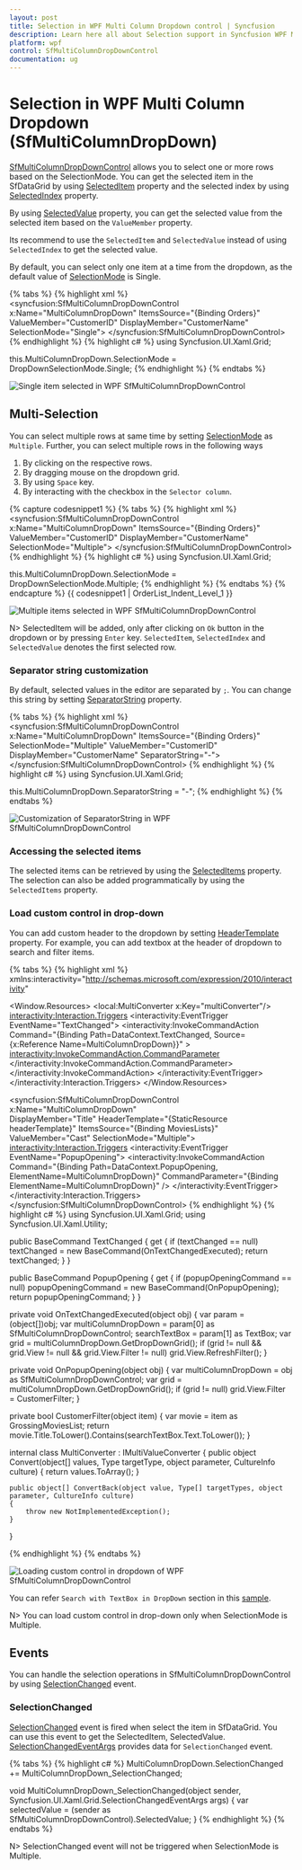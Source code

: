 ```yaml
---
layout: post
title: Selection in WPF Multi Column Dropdown control | Syncfusion
description: Learn here all about Selection support in Syncfusion WPF Multi Column Dropdown (SfMultiColumnDropDown) control and more.
platform: wpf
control: SfMultiColumnDropDownControl
documentation: ug
---
```


# Selection in WPF Multi Column Dropdown (SfMultiColumnDropDown)

[SfMultiColumnDropDownControl](https://help.syncfusion.com/cr/wpf/Syncfusion.UI.Xaml.Grid.SfMultiColumnDropDownControl.html) allows you to select one or more rows based on the SelectionMode. You can get the selected item in the SfDataGrid by using [SelectedItem](https://help.syncfusion.com/cr/wpf/Syncfusion.UI.Xaml.Grid.SfMultiColumnDropDownControl.html#Syncfusion_UI_Xaml_Grid_SfMultiColumnDropDownControl_SelectedItem) property and the selected index by using [SelectedIndex](https://help.syncfusion.com/cr/wpf/Syncfusion.UI.Xaml.Grid.SfMultiColumnDropDownControl.html#Syncfusion_UI_Xaml_Grid_SfMultiColumnDropDownControl_SelectedIndex) property. 

By using [SelectedValue](https://help.syncfusion.com/cr/wpf/Syncfusion.UI.Xaml.Grid.SfMultiColumnDropDownControl.html#Syncfusion_UI_Xaml_Grid_SfMultiColumnDropDownControl_SelectedValue) property, you can get the selected value from the selected item based on the `ValueMember` property.

Its recommend to use the `SelectedItem` and `SelectedValue` instead of using `SelectedIndex` to get the selected value. 

By default, you can select only one item at a time from the dropdown, as the default value of [SelectionMode](https://help.syncfusion.com/cr/wpf/Syncfusion.UI.Xaml.Grid.SfMultiColumnDropDownControl.html#Syncfusion_UI_Xaml_Grid_SfMultiColumnDropDownControl_SelectionModeProperty) is Single.

{% tabs %}
{% highlight xml %}
<syncfusion:SfMultiColumnDropDownControl x:Name="MultiColumnDropDown"
                         ItemsSource="{Binding Orders}"
						 ValueMember="CustomerID"
                         DisplayMember="CustomerName"
                         SelectionMode="Single">
</syncfusion:SfMultiColumnDropDownControl>
{% endhighlight %}
{% highlight c# %}
using Syncfusion.UI.Xaml.Grid;

this.MultiColumnDropDown.SelectionMode = DropDownSelectionMode.Single;
{% endhighlight %}
{% endtabs %}

![Single item selected in WPF SfMultiColumnDropDownControl](Selection_images/Selection_img1.png)

## Multi-Selection

You can select multiple rows at same time by setting [SelectionMode](https://help.syncfusion.com/cr/wpf/Syncfusion.UI.Xaml.Grid.SfMultiColumnDropDownControl.html#Syncfusion_UI_Xaml_Grid_SfMultiColumnDropDownControl_SelectionModeProperty) as `Multiple`. Further, you can select multiple rows in the following ways

1. By clicking on the respective rows.
2. By dragging mouse on the dropdown grid.
3. By using `Space` key.
4. By interacting with the checkbox in the `Selector column`.

{% capture codesnippet1 %}
{% tabs %}
{% highlight xml %}
<syncfusion:SfMultiColumnDropDownControl x:Name="MultiColumnDropDown"
                         ItemsSource="{Binding Orders}"
						 ValueMember="CustomerID"
                         DisplayMember="CustomerName"
                         SelectionMode="Multiple">
</syncfusion:SfMultiColumnDropDownControl>
{% endhighlight %}
{% highlight c# %}
using Syncfusion.UI.Xaml.Grid;

this.MultiColumnDropDown.SelectionMode = DropDownSelectionMode.Multiple;
{% endhighlight %}
{% endtabs %}
{% endcapture %}
{{ codesnippet1 | OrderList_Indent_Level_1 }}

![Multiple items selected in WPF SfMultiColumnDropDownControl](Selection_images/Selection_img2.png)

N> SelectedItem will be added, only after clicking on `Ok` button in the dropdown or by pressing `Enter` key. `SelectedItem`, `SelectedIndex` and `SelectedValue` denotes the first selected row.

### Separator string customization

By default, selected values in the editor are separated by `;`. You can change this string by setting [SeparatorString](https://help.syncfusion.com/cr/wpf/Syncfusion.UI.Xaml.Grid.SfMultiColumnDropDownControl.html#Syncfusion_UI_Xaml_Grid_SfMultiColumnDropDownControl_SeparatorStringProperty) property.

{% tabs %}
{% highlight xml %}
<syncfusion:SfMultiColumnDropDownControl x:Name="MultiColumnDropDown"
                         ItemsSource="{Binding Orders}"
                         SelectionMode="Multiple"
						 ValueMember="CustomerID"
                         DisplayMember="CustomerName"
                         SeparatorString="-">            
</syncfusion:SfMultiColumnDropDownControl>
{% endhighlight %}
{% highlight c# %}
using Syncfusion.UI.Xaml.Grid;

this.MultiColumnDropDown.SeparatorString = "-";
{% endhighlight %}
{% endtabs %}

![Customization of SeparatorString in WPF SfMultiColumnDropDownControl](Selection_images/Selection_img3.png)

### Accessing the selected items

The selected items can be retrieved by using the [SelectedItems](https://help.syncfusion.com/cr/wpf/Syncfusion.UI.Xaml.Grid.SfMultiColumnDropDownControl.html#Syncfusion_UI_Xaml_Grid_SfMultiColumnDropDownControl_SelectedItems) property. The selection can also be added programmatically by using the `SelectedItems` property.

### Load custom control in drop-down

You can add custom header to the dropdown by setting [HeaderTemplate](https://help.syncfusion.com/cr/wpf/Syncfusion.UI.Xaml.Grid.SfMultiColumnDropDownControl.html#Syncfusion_UI_Xaml_Grid_SfMultiColumnDropDownControl_HeaderTemplateProperty) property. For example, you can add textbox at the header of dropdown to search and filter items.

{% tabs %}
{% highlight xml %}
xmlns:interactivity="http://schemas.microsoft.com/expression/2010/interactivity"

<Window.Resources>
    <local:MultiConverter x:Key="multiConverter"/>
    <DataTemplate x:Key="headerTemplate">
        <Border BorderThickness="0,0,0,1" BorderBrush="Gray">
            <TextBox x:Name="searchTextBox" Margin="3" >
                <interactivity:Interaction.Triggers>
                    <interactivity:EventTrigger EventName="TextChanged">
                        <interactivity:InvokeCommandAction Command="{Binding Path=DataContext.TextChanged, Source={x:Reference Name=MultiColumnDropDown}}" >
                            <interactivity:InvokeCommandAction.CommandParameter>
                                <MultiBinding Converter="{StaticResource multiConverter}">
                                    <Binding Source="{x:Reference Name=MultiColumnDropDown}"/>
                                    <Binding RelativeSource="{RelativeSource Mode=FindAncestor, AncestorType=TextBox}"/>
                                </MultiBinding>
                            </interactivity:InvokeCommandAction.CommandParameter>
                        </interactivity:InvokeCommandAction>
                    </interactivity:EventTrigger>
                </interactivity:Interaction.Triggers>
            </TextBox>
        </Border>
    </DataTemplate>
</Window.Resources>
	
<syncfusion:SfMultiColumnDropDownControl x:Name="MultiColumnDropDown"                                        
                                         DisplayMember="Title"
                                         HeaderTemplate="{StaticResource headerTemplate}"
                                         ItemsSource="{Binding MoviesLists}" 
                                         ValueMember="Cast" 
                                         SelectionMode="Multiple">
    <interactivity:Interaction.Triggers>
        <interactivity:EventTrigger EventName="PopupOpening">
            <interactivity:InvokeCommandAction 
			        Command="{Binding Path=DataContext.PopupOpening, ElementName=MultiColumnDropDown}"
                    CommandParameter="{Binding ElementName=MultiColumnDropDown}" />
        </interactivity:EventTrigger>
    </interactivity:Interaction.Triggers>
</syncfusion:SfMultiColumnDropDownControl>
{% endhighlight %}
{% highlight c# %}
using Syncfusion.UI.Xaml.Grid;
using Syncfusion.UI.Xaml.Utility;

public BaseCommand TextChanged
{
    get
    {
        if (textChanged == null)
            textChanged = new BaseCommand(OnTextChangedExecuted);
        return textChanged;
    }
}

public BaseCommand PopupOpening
{
    get
    {
        if (popupOpeningCommand == null)
            popupOpeningCommand = new BaseCommand(OnPopupOpening);
        return popupOpeningCommand;
    }
}

private void OnTextChangedExecuted(object obj)
{
    var param = (object[])obj;
    var multiColumnDropDown = param[0] as SfMultiColumnDropDownControl;
    searchTextBox = param[1] as TextBox;
    var grid = multiColumnDropDown.GetDropDownGrid();
    if (grid != null && grid.View != null && grid.View.Filter != null)
        grid.View.RefreshFilter();
}

private void OnPopupOpening(object obj)
{
    var multiColumnDropDown = obj as SfMultiColumnDropDownControl;
    var grid = multiColumnDropDown.GetDropDownGrid();
    if (grid != null)
        grid.View.Filter = CustomerFilter;
}

private bool CustomerFilter(object item)
{
    var movie = item as GrossingMoviesList;
    return movie.Title.ToLower().Contains(searchTextBox.Text.ToLower());
}

internal class MultiConverter : IMultiValueConverter
{
    public object Convert(object[] values, Type targetType, object parameter, CultureInfo culture)
    {
        return values.ToArray();
    }

    public object[] ConvertBack(object value, Type[] targetTypes, object parameter, CultureInfo culture)
    {
        throw new NotImplementedException();
    }
}
	
{% endhighlight %}
{% endtabs %}

![Loading custom control in dropdown of WPF SfMultiColumnDropDownControl](Selection_images/Selection_img4.png)

You can refer `Search with TextBox in DropDown` section in this [sample](https://github.com/syncfusion/wpf-demos/tree/master/dropdown/Multi%20Column%20Dropdown).

N> You can load custom control in drop-down only when SelectionMode is Multiple.

## Events

You can handle the selection operations in SfMultiColumnDropDownControl by using [SelectionChanged](https://help.syncfusion.com/cr/wpf/Syncfusion.UI.Xaml.Grid.SfMultiColumnDropDownControl.html) event.

### SelectionChanged

[SelectionChanged](https://help.syncfusion.com/cr/wpf/Syncfusion.UI.Xaml.Grid.SfMultiColumnDropDownControl.html) event is fired when select the item in SfDataGrid. You can use this event to get the SelectedItem, SelectedValue. [SelectionChangedEventArgs](http://help.syncfusion.com/cr/wpf/Syncfusion.UI.Xaml.Grid.SelectionChangedEventArgs.html) provides data for `SelectionChanged` event.

{% tabs %}
{% highlight c# %}
MultiColumnDropDown.SelectionChanged += MultiColumnDropDown_SelectionChanged;

void MultiColumnDropDown_SelectionChanged(object sender, Syncfusion.UI.Xaml.Grid.SelectionChangedEventArgs args)
{
     var selectedValue = (sender as SfMultiColumnDropDownControl).SelectedValue;
}
{% endhighlight %}
{% endtabs %}

N> SelectionChanged event will not be triggered when SelectionMode is Multiple.
